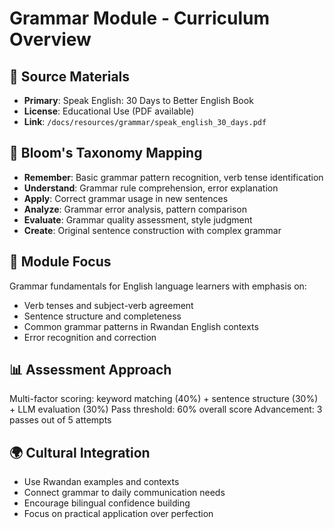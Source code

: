 # Grammar Module - Curriculum Overview

## 📖 Source Materials
- **Primary**: Speak English: 30 Days to Better English Book
- **License**: Educational Use (PDF available)
- **Link**: `/docs/resources/grammar/speak_english_30_days.pdf`

## 🎯 Bloom's Taxonomy Mapping
- **Remember**: Basic grammar pattern recognition, verb tense identification
- **Understand**: Grammar rule comprehension, error explanation
- **Apply**: Correct grammar usage in new sentences
- **Analyze**: Grammar error analysis, pattern comparison
- **Evaluate**: Grammar quality assessment, style judgment
- **Create**: Original sentence construction with complex grammar

## 🧩 Module Focus
Grammar fundamentals for English language learners with emphasis on:
- Verb tenses and subject-verb agreement
- Sentence structure and completeness
- Common grammar patterns in Rwandan English contexts
- Error recognition and correction

## 📊 Assessment Approach
Multi-factor scoring: keyword matching (40%) + sentence structure (30%) + LLM evaluation (30%)
Pass threshold: 60% overall score
Advancement: 3 passes out of 5 attempts

## 🌍 Cultural Integration
- Use Rwandan examples and contexts
- Connect grammar to daily communication needs
- Encourage bilingual confidence building
- Focus on practical application over perfection
